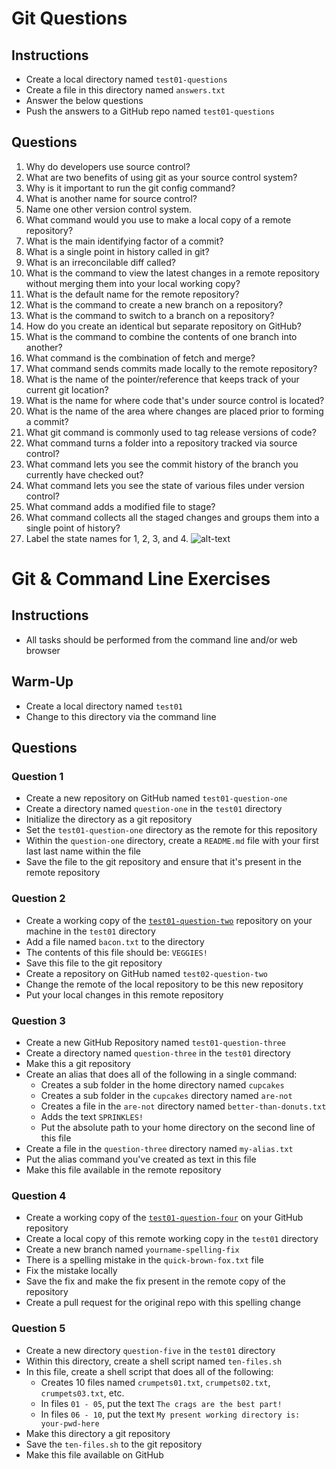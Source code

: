 # Git Questions

## Instructions

- Create a local directory named `test01-questions`
- Create a file in this directory named `answers.txt`
- Answer the below questions
- Push the answers to a GitHub repo named `test01-questions`

## Questions

1. Why do developers use source control?
2. What are two benefits of using git as your source control system?
3. Why is it important to run the git config command?
4. What is another name for source control?
5. Name one other version control system.
6. What command would you use to make a local copy of a remote repository?
7. What is the main identifying factor of a commit?
8. What is a single point in history called in git?
9. What is an irreconcilable diff called?
10. What is the command to view the latest changes in a remote repository without merging them into your local working copy?
11. What is the default name for the remote repository?
12. What is the command to create a new branch on a repository?
13. What is the command to switch to a branch on a repository?
14. How do you create an identical but separate repository on GitHub?
15. What is the command to combine the contents of one branch into another?
16. What command is the combination of fetch and merge?
17. What command sends commits made locally to the remote repository?
18. What is the name of the pointer/reference that keeps track of your current git location?
19. What is the name for where code that's under source control is located?
20. What is the name of the area where changes are placed prior to forming a commit?
21. What git command is commonly used to tag release versions of code?
22. What command turns a folder into a repository tracked via source control?
23. What command lets you see the commit history of the branch you currently have checked out?
24. What command lets you see the state of various files under version control?
25. What command adds a modified file to stage?
26. What command collects all the staged changes and groups them into a single point of history?
27. Label the state names for 1, 2, 3, and 4.
![alt-text](https://raw.githubusercontent.com/uagc-it-readiness/backend-dev-nodejs/master/lectures/03-source-control/lifecycle-blank.png "git-flow-chart-blank")

# Git & Command Line Exercises

## Instructions

- All tasks should be performed from the command line and/or web browser

## Warm-Up

- Create a local directory named `test01`
- Change to this directory via the command line

## Questions

### Question 1

- Create a new repository on GitHub named `test01-question-one`
- Create a directory named `question-one` in the `test01` directory
- Initialize the directory as a git repository
- Set the `test01-question-one` directory as the remote for this repository
- Within the `question-one` directory, create a `README.md` file with your first last last name within the file
- Save the file to the git repository and ensure that it's present in the remote repository

### Question 2

- Create a working copy of the [`test01-question-two`](https://github.com/uagc-it-readiness/backend-dev-test-question-two) repository on your machine in the `test01` directory
- Add a file named `bacon.txt` to the directory
- The contents of this file should be: `VEGGIES!`
- Save this file to the git repository
- Create a repository on GitHub named `test02-question-two`
- Change the remote of the local repository to be this new repository
- Put your local changes in this remote repository

### Question 3

- Create a new GitHub Repository named `test01-question-three`
- Create a directory named `question-three` in the `test01` directory
- Make this a git repository
- Create an alias that does all of the following in a single command:
  - Creates a sub folder in the home directory named `cupcakes`
  - Creates a sub folder in the `cupcakes` directory named `are-not`
  - Creates a file in the `are-not` directory named `better-than-donuts.txt`
  - Adds the text `SPRINKLES!`
  - Put the absolute path to your home directory on the second line of this file
- Create a file in the `question-three` directory named `my-alias.txt`
- Put the alias command you've created as text in this file
- Make this file available in the remote repository

### Question 4

- Create a working copy of the [`test01-question-four`](https://github.com/uagc-it-readiness/backend-dev-test-question-four) on your GitHub repository
- Create a local copy of this remote working copy in the `test01` directory
- Create a new branch named `yourname-spelling-fix`
- There is a spelling mistake in the `quick-brown-fox.txt` file
- Fix the mistake locally
- Save the fix and make the fix present in the remote copy of the repository
- Create a pull request for the original repo with this spelling change

### Question 5

- Create a new directory `question-five` in the `test01` directory
- Within this directory, create a shell script named `ten-files.sh`
- In this file, create a shell script that does all of the following:
  - Creates 10 files named `crumpets01.txt`, `crumpets02.txt`, `crumpets03.txt`, etc.
  - In files `01 - 05`, put the text `The crags are the best part!`
  - In files `06 - 10`, put the text `My present working directory is: your-pwd-here`
- Make this directory a git repository
- Save the `ten-files.sh` to the git repository
- Make this file available on GitHub
